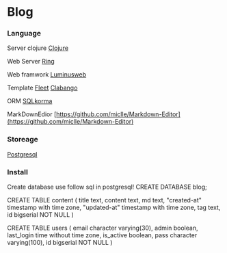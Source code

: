 # Blog
### Language 
Server clojure 
[Clojure](http://clojure.org)

Web Server 
[Ring](https://github.com/ring-clojure/ring)

Web framwork 
[Luminusweb](http://www.luminusweb.net/)

Template
[Fleet](https://github.com/Flamefork/fleet)     [Clabango](https://github.com/danlarkin/clabango)


ORM [SQLkorma](http://sqlkorma.com/)

MarkDownEdior [https://github.com/miclle/Markdown-Editor](https://github.com/miclle/Markdown-Editor)
### Storeage
[Postgresql](http://postgresql.org)

### Install 
Create database use follow sql in postgresql!
CREATE DATABASE blog;

CREATE TABLE content
(
  title text,
  content text,
  md text,
  "created-at" timestamp with time zone,
  "updated-at" timestamp with time zone,
  tag text,
  id bigserial NOT NULL
)

CREATE TABLE users
(
  email character varying(30),
  admin boolean,
  last_login time without time zone,
  is_active boolean,
  pass character varying(100),
  id bigserial NOT NULL
)



